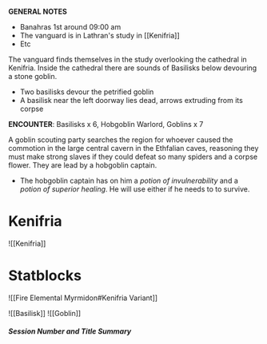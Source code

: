 **GENERAL NOTES**
- Banahras 1st around 09:00 am
- The vanguard is in Lathran's study in [[Kenifria]]
- Etc

The vanguard finds themselves in the study overlooking the cathedral in Kenifria. Inside the cathedral there are sounds of Basilisks below devouring a stone goblin. 
- Two basilisks devour the petrified goblin
- A basilisk near the left doorway lies dead, arrows extruding from its corpse

**ENCOUNTER**: Basilisks x 6, Hobgoblin Warlord, Goblins x 7

A goblin scouting party searches the region for whoever caused the commotion in the large central cavern in the Ethfalian caves, reasoning they must make strong slaves if they could defeat so many spiders and a corpse flower. They are lead by a hobgoblin captain.

- The hobgoblin captain has on him a *potion of invulnerability* and a *potion of superior healing*. He will use either if he needs to to survive.
# Kenifria
![[Kenifria]]

# Statblocks
![[Fire Elemental Myrmidon#Kenifria Variant]]

![[Basilisk]]
![[Goblin]]

##### Session *Number and Title* Summary
